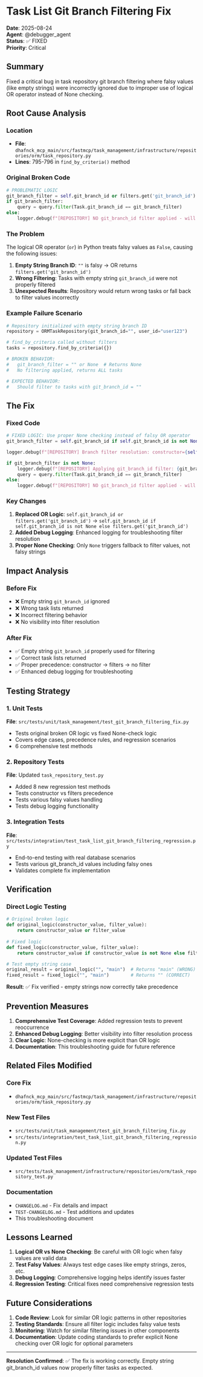 # Task List Git Branch Filtering Fix

**Date**: 2025-08-24  
**Agent**: @debugger_agent  
**Status**: ✅ FIXED  
**Priority**: Critical  

## Summary

Fixed a critical bug in task repository git branch filtering where falsy values (like empty strings) were incorrectly ignored due to improper use of logical OR operator instead of None checking.

## Root Cause Analysis

### Location
- **File**: `dhafnck_mcp_main/src/fastmcp/task_management/infrastructure/repositories/orm/task_repository.py`
- **Lines**: 795-796 in `find_by_criteria()` method

### Original Broken Code
```python
# PROBLEMATIC LOGIC
git_branch_filter = self.git_branch_id or filters.get('git_branch_id')
if git_branch_filter:
    query = query.filter(Task.git_branch_id == git_branch_filter)
else:
    logger.debug(f"[REPOSITORY] NO git_branch_id filter applied - will return tasks from ALL branches")
```

### The Problem
The logical OR operator (`or`) in Python treats falsy values as `False`, causing the following issues:

1. **Empty String Branch ID**: `""` is falsy → OR returns `filters.get('git_branch_id')`
2. **Wrong Filtering**: Tasks with empty string `git_branch_id` were not properly filtered
3. **Unexpected Results**: Repository would return wrong tasks or fall back to filter values incorrectly

### Example Failure Scenario
```python
# Repository initialized with empty string branch ID
repository = ORMTaskRepository(git_branch_id="", user_id="user123")

# find_by_criteria called without filters
tasks = repository.find_by_criteria({})

# BROKEN BEHAVIOR: 
#   git_branch_filter = "" or None  # Returns None
#   No filtering applied, returns ALL tasks

# EXPECTED BEHAVIOR:
#   Should filter to tasks with git_branch_id = ""
```

## The Fix

### Fixed Code
```python
# FIXED LOGIC: Use proper None checking instead of falsy OR operator
git_branch_filter = self.git_branch_id if self.git_branch_id is not None else filters.get('git_branch_id')

logger.debug(f"[REPOSITORY] Branch filter resolution: constructor={self.git_branch_id}, filters={filters.get('git_branch_id')}, resolved={git_branch_filter}")

if git_branch_filter is not None:
    logger.debug(f"[REPOSITORY] Applying git_branch_id filter: {git_branch_filter}")
    query = query.filter(Task.git_branch_id == git_branch_filter)
else:
    logger.debug(f"[REPOSITORY] NO git_branch_id filter applied - will return tasks from ALL branches")
```

### Key Changes
1. **Replaced OR Logic**: `self.git_branch_id or filters.get('git_branch_id')` 
   → `self.git_branch_id if self.git_branch_id is not None else filters.get('git_branch_id')`
2. **Added Debug Logging**: Enhanced logging for troubleshooting filter resolution
3. **Proper None Checking**: Only `None` triggers fallback to filter values, not falsy strings

## Impact Analysis

### Before Fix
- ❌ Empty string `git_branch_id` ignored
- ❌ Wrong task lists returned
- ❌ Incorrect filtering behavior
- ❌ No visibility into filter resolution

### After Fix  
- ✅ Empty string `git_branch_id` properly used for filtering
- ✅ Correct task lists returned
- ✅ Proper precedence: constructor → filters → no filter
- ✅ Enhanced debug logging for troubleshooting

## Testing Strategy

### 1. Unit Tests
**File**: `src/tests/unit/task_management/test_git_branch_filtering_fix.py`
- Tests original broken OR logic vs fixed None-check logic
- Covers edge cases, precedence rules, and regression scenarios
- 6 comprehensive test methods

### 2. Repository Tests
**File**: Updated `task_repository_test.py`
- Added 8 new regression test methods
- Tests constructor vs filters precedence
- Tests various falsy values handling
- Tests debug logging functionality

### 3. Integration Tests  
**File**: `src/tests/integration/test_task_list_git_branch_filtering_regression.py`
- End-to-end testing with real database scenarios
- Tests various git_branch_id values including falsy ones
- Validates complete fix implementation

## Verification

### Direct Logic Testing
```python
# Original broken logic
def original_logic(constructor_value, filter_value):
    return constructor_value or filter_value
    
# Fixed logic  
def fixed_logic(constructor_value, filter_value):
    return constructor_value if constructor_value is not None else filter_value

# Test empty string case
original_result = original_logic("", "main")  # Returns "main" (WRONG)
fixed_result = fixed_logic("", "main")        # Returns "" (CORRECT)
```

**Result**: ✅ Fix verified - empty strings now correctly take precedence

## Prevention Measures

1. **Comprehensive Test Coverage**: Added regression tests to prevent reoccurrence
2. **Enhanced Debug Logging**: Better visibility into filter resolution process  
3. **Clear Logic**: None-checking is more explicit than OR logic
4. **Documentation**: This troubleshooting guide for future reference

## Related Files Modified

### Core Fix
- `dhafnck_mcp_main/src/fastmcp/task_management/infrastructure/repositories/orm/task_repository.py`

### New Test Files
- `src/tests/unit/task_management/test_git_branch_filtering_fix.py`
- `src/tests/integration/test_task_list_git_branch_filtering_regression.py`

### Updated Test Files
- `src/tests/task_management/infrastructure/repositories/orm/task_repository_test.py`

### Documentation
- `CHANGELOG.md` - Fix details and impact
- `TEST-CHANGELOG.md` - Test additions and updates
- This troubleshooting document

## Lessons Learned

1. **Logical OR vs None Checking**: Be careful with OR logic when falsy values are valid data
2. **Test Falsy Values**: Always test edge cases like empty strings, zeros, etc.
3. **Debug Logging**: Comprehensive logging helps identify issues faster
4. **Regression Testing**: Critical fixes need comprehensive regression tests

## Future Considerations

1. **Code Review**: Look for similar OR logic patterns in other repositories
2. **Testing Standards**: Ensure all filter logic includes falsy value tests
3. **Monitoring**: Watch for similar filtering issues in other components
4. **Documentation**: Update coding standards to prefer explicit None checking over OR logic for optional parameters

---

**Resolution Confirmed**: ✅ The fix is working correctly. Empty string git_branch_id values now properly filter tasks as expected.
